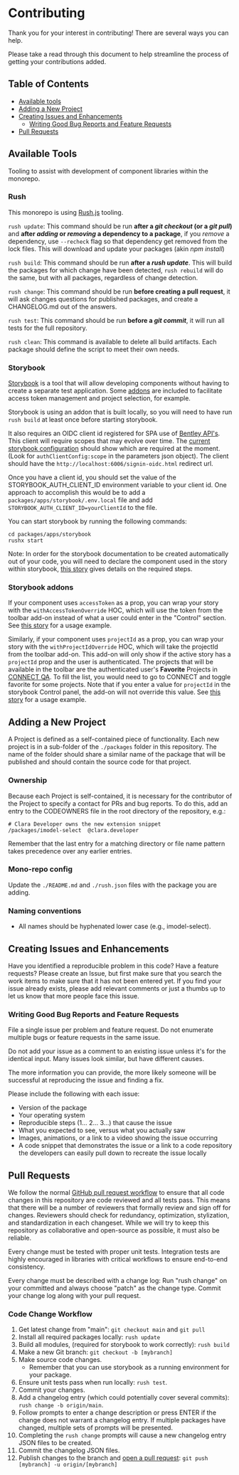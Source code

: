 # Contributing

Thank you for your interest in contributing! There are several ways you can help.

Please take a read through this document to help streamline the process of getting your contributions added.

## Table of Contents

- [Available tools](#available-tools)
- [Adding a New Project](#adding-a-new-project)
- [Creating Issues and Enhancements](#creating-issues-and-enhancements)
  - [Writing Good Bug Reports and Feature Requests](#writing-good-bug-reports-and-feature-requests)
- [Pull Requests](#pull-requests)

## Available Tools

Tooling to assist with development of component libraries within the monorepo.

### Rush

This monorepo is using [Rush.js](https://rushjs.io/pages/developer/new_developer/) tooling.

`rush update`: This command should be run **after a _git checkout_ (or a _git pull_)** and **after _adding_ or _removing_ a dependency to a package**, if you _remove_ a dependency, use `--recheck` flag so that dependency get removed from the lock files. This will download and update your packages (akin _npm install_)

`rush build`: This command should be run **after a _rush update_**. This will build the packages for which change have been detected, `rush rebuild` will do the same, but with all packages, regardless of change detection.

`rush change`: This command should be run **before creating a pull request**, it will ask changes questions for published packages, and create a CHANGELOG.md out of the answers.

`rush test`: This command should be run **before a _git commit_**, it will run all tests for the full repository.

`rush clean`: This command is available to delete all build artifacts. Each package should define the script to meet their own needs.

### Storybook

[Storybook](https://storybook.js.org/) is a tool that will allow developing components without having to create a separate test application. Some [addons](#storybook-addons) are included to facilitate access token management and project selection, for example.

Storybook is using an addon that is built locally, so you will need to have run `rush build` at least once before starting storybook.

It also requires an OIDC client id registered for SPA use of [Bentley API's](https://qa-developer.bentley.com/register). This client will require scopes that may evolve over time. The [current storybook configuration](packages/apps/storybook/.storybook/preview.js) should show which are required at the moment. (Look for `authClientConfig:scope` in the parameters json object). The client should have the `http://localhost:6006/signin-oidc.html` redirect url.

Once you have a client id, you should set the value of the STORYBOOK_AUTH_CLIENT_ID environment variable to your client id. One approach to accomplish this would be to add a `packages/apps/storybook/.env.local` file and add `STORYBOOK_AUTH_CLIENT_ID=yourClientId` to the file.

You can start storybook by running the following commands:

    cd packages/apps/storybook
    rushx start

Note: In order for the storybook documentation to be created automatically out of your code, you will need to declare the component used in the story within storybook, [this story](packages/apps/storybook/src/examples/SampleModuleComponent.stories.tsx) gives details on the required steps.

### Storybook addons

If your component uses `accessToken` as a prop, you can wrap your story with the `withAccessTokenOverride` HOC, which will use the token from the toolbar add-on instead of what a user could enter in the "Control" section. See [this story](packages/apps/storybook/src/examples/Authenticated.stories.tsx) for a usage example.

Similarly, if your component uses `projectId` as a prop, you can wrap your story with the `withProjectIdOverride` HOC, which will take the projectId from the toolbar add-on. This add-on will only show if the active story has a `projectId` prop and the user is authenticated. The projects that will be available in the toolbar are the authenticated user's **Favorite** Projects in [CONNECT QA](https://qa-connect-webportal.bentley.com/SelectProject/Index#FAVS). To fill the list, you would need to go to CONNECT and toggle favorite for some projects. Note that if you enter a value for `projectId` in the storybook Control panel, the add-on will not override this value. See [this story](packages/apps/storybook/src/examples/ProjectAwareComponent.stories.tsx) for a usage example.

## Adding a New Project

A Project is defined as a self-contained piece of functionality. Each new project is in a sub-folder of the `./packages` folder in this repository. The name of the folder should share a similar name of the package that will be published and should contain the source code for that project.

### Ownership

Because each Project is self-contained, it is necessary for the contributor of the Project to specify a contact for PRs and bug reports. To do this, add an entry to the CODEOWNERS file in the root directory of the repository, e.g.:

    # Clara Developer owns the new extension snippet
    /packages/imodel-select  @clara.developer

Remember that the last entry for a matching directory or file name pattern takes precedence over any earlier entries.

### Mono-repo config

Update the `./README.md` and `./rush.json` files with the package you are adding.

### Naming conventions

- All names should be hyphenated lower case (e.g., imodel-select).

## Creating Issues and Enhancements

Have you identified a reproducible problem in this code? Have a feature requests? Please create an Issue, but first make sure that you search the work items to make sure that it has not been entered yet. If you find your issue already exists, please add relevant comments or just a thumbs up to let us know that more people face this issue.

### Writing Good Bug Reports and Feature Requests

File a single issue per problem and feature request. Do not enumerate multiple bugs or feature requests in the same issue.

Do not add your issue as a comment to an existing issue unless it's for the identical input. Many issues look similar, but have different causes.

The more information you can provide, the more likely someone will be successful at reproducing the issue and finding a fix.

Please include the following with each issue:

- Version of the package
- Your operating system
- Reproducible steps (1... 2... 3...) that cause the issue
- What you expected to see, versus what you actually saw
- Images, animations, or a link to a video showing the issue occurring
- A code snippet that demonstrates the issue or a link to a code repository the developers can easily pull down to recreate the issue locally

## Pull Requests

We follow the normal [GitHub pull request workflow](https://help.github.com/en/github/collaborating-with-issues-and-pull-requests/creating-a-pull-request) to ensure that all code changes in this repository are code reviewed and all tests pass. This means that there will be a number of reviewers that formally review and sign off for changes. Reviewers should check for redundancy, optimization, stylization, and standardization in each changeset. While we will try to keep this repository as collaborative and open-source as possible, it must also be reliable.

Every change must be tested with proper unit tests. Integration tests are highly encouraged in libraries with critical workflows to ensure end-to-end consistency.

Every change must be described with a change log: Run "rush change" on your committed and always choose "patch" as the change type. Commit your change log along with your pull request.

### Code Change Workflow

1. Get latest change from "main": `git checkout main` and `git pull`
2. Install all required packages locally: `rush update`
3. Build all modules, (required for storybook to work correctly): `rush build`
4. Make a new Git branch: `git checkout -b [mybranch]`
5. Make source code changes.
   - Remember that you can use storybook as a running environment for your package.
6. Ensure unit tests pass when run locally: `rush test`.
7. Commit your changes.
8. Add a changelog entry (which could potentially cover several commits): `rush change -b origin/main`.
9. Follow prompts to enter a change description or press ENTER if the change does not warrant a changelog entry. If multiple packages have changed, multiple sets of prompts will be presented.
10. Completing the `rush change` prompts will cause a new changelog entry JSON files to be created.
11. Commit the changelog JSON files.
12. Publish changes to the branch and [open a pull request](https://github.com/iTwin/admin-components-react/pulls): `git push [mybranch] -u origin/[mybranch]`
